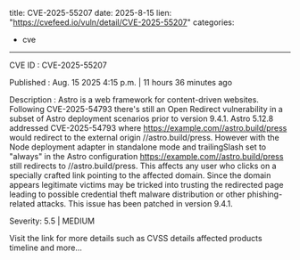  
title: CVE-2025-55207
date: 2025-8-15
lien: "https://cvefeed.io/vuln/detail/CVE-2025-55207"
categories:
  - cve
---

CVE ID : CVE-2025-55207

Published :  Aug. 15
2025
4:15 p.m. | 11 hours
36 minutes ago

Description : Astro is a web framework for content-driven websites. Following CVE-2025-54793 there's still an Open Redirect vulnerability in a subset of Astro deployment scenarios prior to version 9.4.1. Astro 5.12.8 addressed CVE-2025-54793 where https://example.com//astro.build/press would redirect to the external origin //astro.build/press. However
with the Node deployment adapter in standalone mode and trailingSlash set to "always" in the Astro configuration
https://example.com//astro.build/press still redirects to //astro.build/press. This affects any user who clicks on a specially crafted link pointing to the affected domain. Since the domain appears legitimate
victims may be tricked into trusting the redirected page
leading to possible credential theft
malware distribution
or other phishing-related attacks. This issue has been patched in version 9.4.1.

Severity: 5.5 | MEDIUM

Visit the link for more details
such as CVSS details
affected products
timeline
and more...
